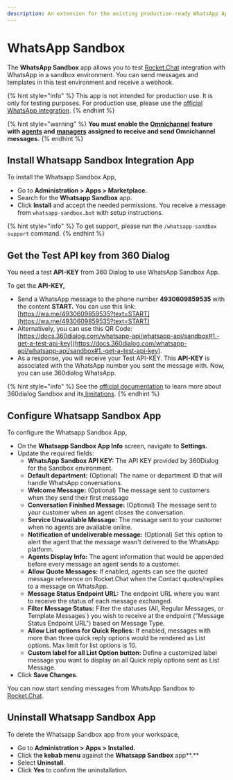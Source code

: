 ```yaml
---
description: An extension for the existing production-ready WhatsApp App.
---
```


# WhatsApp Sandbox

The **WhatsApp Sandbox** app allows you to test [Rocket.Chat](http://rocket.chat/) integration with WhatsApp in a sandbox environment. You can send messages and templates in this test environment and receive a webhook.

{% hint style="info" %}
This app is not intended for production use. It is only for testing purposes. For production use, please use the [official WhatsApp integration](https://docs.rocket.chat/guides/app-guides/omnichannel-apps/whatsapp).
{% endhint %}

{% hint style="warning" %}
**You must enable the** [**Omnichannel**](../../../../../use-rocket.chat/omnichannel/) **feature with** [**agents**](../../../../../use-rocket.chat/omnichannel/agents.md) **and** [**managers**](../../../../../use-rocket.chat/omnichannel/managers.md) **assigned to receive and send Omnichannel messages.**
{% endhint %}

## Install Whatsapp Sandbox Integration App

To install the Whatsapp Sandbox App,

* Go to **Administration > Apps > Marketplace.**
* Search for the **Whatsapp Sandbox** app.
* Click **Install** and accept the needed permissions.  You receive a message from `whatsapp-sandbox.bot` with setup instructions.

{% hint style="info" %}
To get support, please run the `/whatsapp-sandbox support` command.
{% endhint %}

## Get the Test API key from 360 Dialog

You need a test **API-KEY** from 360 Dialog to use WhatsApp Sandbox App.

To get the **API-KEY,**

* Send a WhatsApp message to the phone number **4930609859535** with the content **START.** You can use this link: [https://wa.me/4930609859535?text=START](https://wa.me/4930609859535?text=START)
* Alternatively, you can use this QR Code: [https://docs.360dialog.com/whatsapp-api/whatsapp-api/sandbox#1.-get-a-test-api-key](https://docs.360dialog.com/whatsapp-api/whatsapp-api/sandbox#1.-get-a-test-api-key).
* As a response, you will receive your Test API-KEY. This **API-KEY** is associated with the WhatsApp number you sent the message with. Now, you can use 360dialog WhatsApp.

{% hint style="info" %}
See the [official documentation](https://docs.360dialog.com/docs/whatsapp-api/sandbox) to learn more about 360dialog Sandbox and its[ limitations](https://docs.360dialog.com/docs/whatsapp-api/sandbox#sandbox-limitations).
{% endhint %}

## Configure Whatsapp Sandbox App

To configure the Whatsapp Sandbox App,

* On the **Whatsapp Sandbox App Info** screen, navigate to **Settings.**
* Update the required fields:
  * **WhatsApp Sandbox API KEY:** The API KEY provided by 360Dialog for the Sandbox environment.
  * **Default department:** (Optional) The name or department ID that will handle WhatsApp conversations.
  * **Welcome Message:** (Optional) The message sent to customers when they send their first message
  * **Conversation Finished Message:** (Optional) The message  sent to your customer when an agent closes the conversation.
  * **Service Unavailable Message:** The message sent to your customer when no agents are available online.
  * **Notification of undeliverable message:** (Optional) Set this option to alert the agent that the message wasn't delivered to the WhatsApp platform.
  * **Agents Display Info:** The agent information that would be appended before every message an agent sends to a customer.
  * **Allow Quote Messages:** If enabled, agents can see the quoted message reference on Rocket.Chat when the Contact quotes/replies to a message on WhatsApp.
  * **Message Status Endpoint URL:** The endpoint URL where you want to receive the status of each message exchanged.
  * **Filter Message Status:** Filter the statuses (All, Regular Messages, or Template Messages ) you wish to receive at the endpoint ("Message Status Endpoint URL") based on Message Type.
  * **Allow List options for Quick Replies:** If enabled, messages with more than three quick reply options would be rendered as List options.  Max limit for list options is 10.
  * **Custom label for all List Option button:** Define a customized label message you want to display on all Quick reply options sent as List Message.
* Click **Save Changes**.

You can now start sending messages from WhatsApp Sandbox to [Rocket.Chat](http://rocket.chat/).

## Uninstall Whatsapp Sandbox App

To delete the Whatsapp Sandbox app from your workspace,

* Go to **Administration > Apps > Installed.**
* Click th**e kebab menu** against the **Whatsapp Sandbox** app**.**
* Select **Uninstall**.
* Click **Yes** to confirm the uninstallation.
